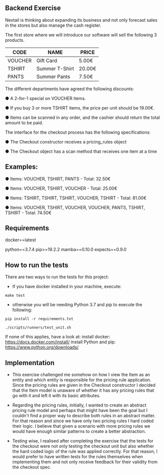 ## Backend Exercise

Nextail is thinking about expanding its business and not only forecast sales in the stores but also manage the cash register. 

The first store where we will introduce our software will sell the following 3 products.

| CODE    | NAME           | PRICE  |
|---------|----------------|--------|
| VOUCHER | Gift Card      | 5.00€  |
| TSHIRT  | Summer T-Shirt | 20.00€ |
| PANTS   | Summer Pants   | 7.50€  |

The different departments have agreed the following discounts:

● A 2-for-1 special on VOUCHER items.

● If you buy 3 or more TSHIRT items, the price per unit should be 19.00€.

● Items can be scanned in any order, and the cashier should return the total amount to be
paid.

The interface for the checkout process has the following specifications:

● The Checkout constructor receives a pricing_rules object

● The Checkout object has a scan method that receives one item at a time


## Examples:

● Items: VOUCHER, TSHIRT, PANTS - Total: 32.50€

● Items: VOUCHER, TSHIRT, VOUCHER - Total: 25.00€

● Items: TSHIRT, TSHIRT, TSHIRT, VOUCHER, TSHIRT - Total: 81.00€

● Items: VOUCHER, TSHIRT, VOUCHER, VOUCHER, PANTS, TSHIRT, TSHIRT - Total:
74.50€

## Requirements

docker==latest

python==3.7.4
pip>=19.2.2
mamba==0.10.0
expects==0.9.0


## How to run the tests

There are two ways to run the tests for this project:

- If you have docker installed in your machine, execute:

``` make test ```

- otherwise you will be needing Python 3.7 and pip to execute the following:


``` pip install -r requirements.txt ``` 

``` ./scripts/runners/test_unit.sh ```

If none of this applies, have a look at:
install docker: https://docs.docker.com/install/
install Python and pip: https://www.python.org/downloads/

## Implementation

- This exercise challenged me somehow on how I view the Item as an entity and which entity is responsible
for the pricing rule application. Since the pricing rules are given in the Checkout constructor I decided that the Item model 
is unaware of whether it has any pricing rules that go with it and left it with its basic attributes.

- Regarding the pricing rules, initially, I wanted to create an abstract pricing rule model and perhaps that might have been
the goal but I couldn't find a proper way to describe both rules in an abstract matter.
For that reason and since we have only two pricing rules I hard coded their logic. I believe
that given a scenario with more pricing rules we would have enough similar patterns to create
a better abstraction.

- Testing wise, I realised after completing the exercise that the tests for the checkout were not only
testing the checkout unit but also whether the hard coded logic of the rule was applied correctly.
For that reason, I would prefer to have written tests for the rules themselves when implementing them
and not only receive feedback for their validity from the checkout spec.
